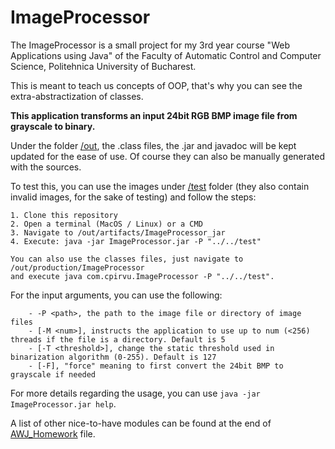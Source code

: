 # ImageProcessor

The ImageProcessor is a small project for my 3rd year course 
"Web Applications using Java" of the Faculty of Automatic Control and Computer Science, Politehnica University of Bucharest.

This is meant to teach us concepts of OOP, that's why you can see the extra-abstractization of classes.

<b>This application transforms an input 24bit RGB BMP image file from grayscale to binary.</b>

Under the folder [/out](out), the .class files, the .jar and javadoc will be kept updated for the ease of use.
Of course they can also be manually generated with the sources.

To test this, you can use the images under [/test](out/test) folder 
(they also contain invalid images, for the sake of testing) and follow the steps: 
```
1. Clone this repository
2. Open a terminal (MacOS / Linux) or a CMD
3. Navigate to /out/artifacts/ImageProcessor_jar
4. Execute: java -jar ImageProcessor.jar -P "../../test"

You can also use the classes files, just navigate to /out/production/ImageProcessor 
and execute java com.cpirvu.ImageProcessor -P "../../test".
```

For the input arguments, you can use the following:
```
    - -P <path>, the path to the image file or directory of image files
    - [-M <num>], instructs the application to use up to num (<256) threads if the file is a directory. Default is 5
    - [-T <threshold>], change the static threshold used in binarization algorithm (0-255). Default is 127
    - [-F], "force" meaning to first convert the 24bit BMP to grayscale if needed
```

For more details regarding the usage, you can use `java -jar ImageProcessor.jar help`.


A list of other nice-to-have modules can be found at the end of [AWJ_Homework](AWJ_Homework.pdf) file.
